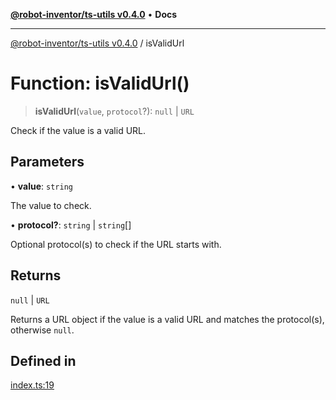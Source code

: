[**@robot-inventor/ts-utils v0.4.0**](../README.md) • **Docs**

***

[@robot-inventor/ts-utils v0.4.0](../README.md) / isValidUrl

# Function: isValidUrl()

> **isValidUrl**(`value`, `protocol`?): `null` \| `URL`

Check if the value is a valid URL.

## Parameters

• **value**: `string`

The value to check.

• **protocol?**: `string` \| `string`[]

Optional protocol(s) to check if the URL starts with.

## Returns

`null` \| `URL`

Returns a URL object if the value is a valid URL and matches the protocol(s), otherwise `null`.

## Defined in

[index.ts:19](https://github.com/Robot-Inventor/ts-utils/blob/78889789a64b229c5e085b6a9560cc46d4af9316/src/index.ts#L19)
